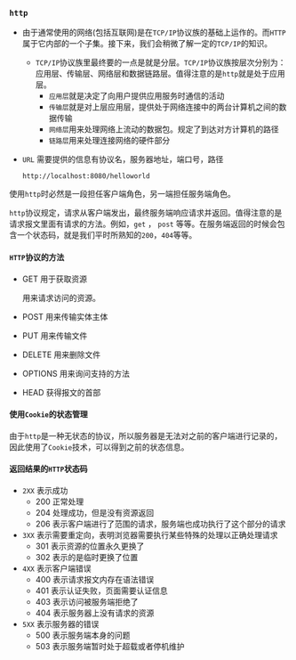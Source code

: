 ### `http`

* 由于通常使用的网络(包括互联网)是在`TCP/IP`协议族的基础上运作的。而`HTTP`属于它内部的一个子集。接下来，我们会稍微了解一定的`TCP/IP`的知识。

  * `TCP/IP`协议族里最终要的一点是就是分层。`TCP/IP`协议族按层次分别为：应用层、传输层、网络层和数据链路层。值得注意的是`http`就是处于应用层。
    * `应用层`就是决定了向用户提供应用服务时通信的活动
    * `传输层`就是对上层应用层，提供处于网络连接中的两台计算机之间的数据传输
    * `网络层`用来处理网络上流动的数据包。规定了到达对方计算机的路径
    * `链路层`用来处理连接网络的硬件部分

* `URL` 需要提供的信息有协议名，服务器地址，端口号，路径

  ```http
  http://localhost:8080/helloworld
  ```

使用`http`时必然是一段担任客户端角色，另一端担任服务端角色。

`http`协议规定，请求从客户端发出，最终服务端响应请求并返回。值得注意的是请求报文里面有请求的方法。例如，`get` ， `post` 等等。在服务端返回的时候会包含一个状态码，就是我们平时所熟知的`200`，`404`等等。

#### `HTTP`协议的方法

* GET 用于获取资源

  用来请求访问的资源。

* POST 用来传输实体主体

* PUT 用来传输文件

* DELETE 用来删除文件

* OPTIONS 用来询问支持的方法

* HEAD 获得报文的首部

#### 使用`Cookie`的状态管理

由于`http`是一种无状态的协议，所以服务器是无法对之前的客户端进行记录的，因此使用了`Cookie`技术，可以得到之前的状态信息。

#### 返回结果的`HTTP`状态码

* `2XX` 表示成功
  * 200 正常处理
  * 204 处理成功，但是没有资源返回
  * 206 表示客户端进行了范围的请求，服务端也成功执行了这个部分的请求
* `3XX` 表示需要重定向，表明浏览器需要执行某些特殊的处理以正确处理请求
  * 301 表示资源的位置永久更换了
  * 302 表示的是临时更换了位置
* `4XX` 表示客户端错误
  * 400 表示请求报文内存在语法错误
  * 401 表示认证失败，页面需要认证信息
  * 403 表示访问被服务端拒绝了
  * 404 表示服务器上没有请求的资源
* `5XX` 表示服务器的错误
  * 500 表示服务端本身的问题
  * 503 表示服务端暂时处于超载或者停机维护
